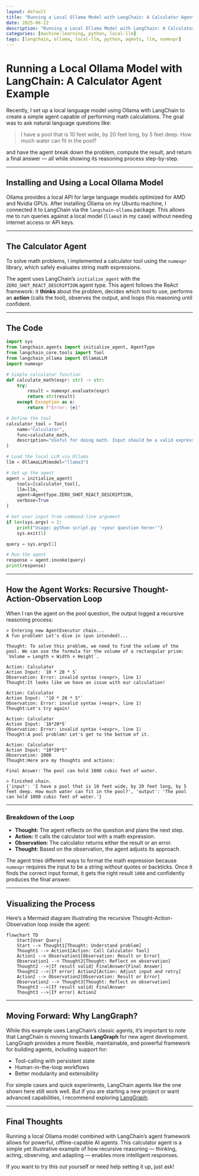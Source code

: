 ```yaml
---
layout: default
title: "Running a Local Ollama Model with LangChain: A Calculator Agent Example"
date: 2025-06-22
description: "Running a Local Ollama Model with LangChain: A Calculator Agent Example."
categories: [machine-learning, python, local-llm]
tags: [langchain, ollama, local-llm, python, agents, llm, numexpr]
---
```


# Running a Local Ollama Model with LangChain: A Calculator Agent Example

Recently, I set up a local language model using Ollama with LangChain to create a simple agent capable of performing math calculations. The goal was to ask natural language questions like:

> I have a pool that is 10 feet wide, by 20 feet long, by 5 feet deep. How much water can fit in the pool?

and have the agent break down the problem, compute the result, and return a final answer — all while showing its reasoning process step-by-step.

---

## Installing and Using a Local Ollama Model

Ollama provides a local API for large language models optimized for AMD and Nvidia GPUs. After installing Ollama on my Ubuntu machine, I connected it to LangChain via the `langchain-ollama` package. This allows me to run queries against a local model (`llama3` in my case) without needing internet access or API keys.

---

## The Calculator Agent

To solve math problems, I implemented a calculator tool using the `numexpr` library, which safely evaluates string math expressions.

The agent uses LangChain’s `initialize_agent` with the `ZERO_SHOT_REACT_DESCRIPTION` agent type. This agent follows the ReAct framework: it **thinks** about the problem, decides which tool to use, performs an **action** (calls the tool), observes the output, and loops this reasoning until confident.

---

## The Code

```python
import sys
from langchain.agents import initialize_agent, AgentType
from langchain_core.tools import Tool
from langchain_ollama import OllamaLLM
import numexpr

# Simple calculator function
def calculate_math(expr: str) -> str:
    try:
        result = numexpr.evaluate(expr)
        return str(result)
    except Exception as e:
        return f"Error: {e}"

# Define the tool
calculator_tool = Tool(
    name="Calculator",
    func=calculate_math,
    description="Useful for doing math. Input should be a valid expression like '2**10'. The input must be a string without quotes."
)

# Load the local LLM via Ollama
llm = OllamaLLM(model="llama3")

# Set up the agent
agent = initialize_agent(
    tools=[calculator_tool],
    llm=llm,
    agent=AgentType.ZERO_SHOT_REACT_DESCRIPTION,
    verbose=True
)

# Get user input from command-line argument
if len(sys.argv) < 2:
    print("Usage: python script.py '<your question here>'")
    sys.exit(1)

query = sys.argv[1]

# Run the agent
response = agent.invoke(query)
print(response)
````

---

## How the Agent Works: Recursive Thought-Action-Observation Loop

When I ran the agent on the pool question, the output logged a recursive reasoning process:

```
> Entering new AgentExecutor chain...
A fun problem! Let's dive in (pun intended)...

Thought: To solve this problem, we need to find the volume of the pool. We can use the formula for the volume of a rectangular prism: `Volume = Length × Width × Height`.

Action: Calculator
Action Input: `10 * 20 * 5`
Observation: Error: invalid syntax (<expr>, line 1)
Thought:It looks like we have an issue with our calculation!

Action: Calculator
Action Input: `"10 * 20 * 5"`
Observation: Error: invalid syntax (<expr>, line 1)
Thought:Let's try again!

Action: Calculator
Action Input: `10*20*5`
Observation: Error: invalid syntax (<expr>, line 1)
Thought:A pool problem! Let's get to the bottom of it.

Action: Calculator
Action Input: "10*20*5"
Observation: 1000
Thought:Here are my thoughts and actions:

Final Answer: The pool can hold 1000 cubic feet of water.

> Finished chain.
{'input': 'I have a pool that is 10 feet wide, by 20 feet long, by 5 feet deep. How much water can fit in the pool?', 'output': 'The pool can hold 1000 cubic feet of water.'}
```

---

### Breakdown of the Loop

* **Thought:** The agent reflects on the question and plans the next step.
* **Action:** It calls the calculator tool with a math expression.
* **Observation:** The calculator returns either the result or an error.
* **Thought:** Based on the observation, the agent adjusts its approach.

The agent tries different ways to format the math expression because `numexpr` requires the input to be a string *without* quotes or backticks. Once it finds the correct input format, it gets the right result `1000` and confidently produces the final answer.

---

## Visualizing the Process

Here’s a Mermaid diagram illustrating the recursive Thought-Action-Observation loop inside the agent:

```mermaid
flowchart TD
    Start[User Query]
    Start --> Thought1[Thought: Understand problem]
    Thought1 --> Action1[Action: Call Calculator Tool]
    Action1 --> Observation1[Observation: Result or Error]
    Observation1 --> Thought2[Thought: Reflect on observation]
    Thought2 -->|If result valid| FinalAnswer[Final Answer]
    Thought2 -->|If error| Action2[Action: Adjust input and retry]
    Action2 --> Observation2[Observation: Result or Error]
    Observation2 --> Thought3[Thought: Reflect on observation]
    Thought3 -->|If result valid| FinalAnswer
    Thought3 -->|If error| Action2
```

---

## Moving Forward: Why LangGraph?

While this example uses LangChain’s classic agents, it’s important to note that LangChain is moving towards **LangGraph** for new agent development. LangGraph provides a more flexible, maintainable, and powerful framework for building agents, including support for:

* Tool-calling with persistent state
* Human-in-the-loop workflows
* Better modularity and extensibility

For simple cases and quick experiments, LangChain agents like the one shown here still work well. But if you are starting a new project or want advanced capabilities, I recommend exploring [LangGraph](https://langchain-ai.github.io/langgraph/).

---

## Final Thoughts

Running a local Ollama model combined with LangChain’s agent framework allows for powerful, offline-capable AI agents. This calculator agent is a simple yet illustrative example of how recursive reasoning — thinking, acting, observing, and adapting — enables more intelligent responses.

If you want to try this out yourself or need help setting it up, just ask!
